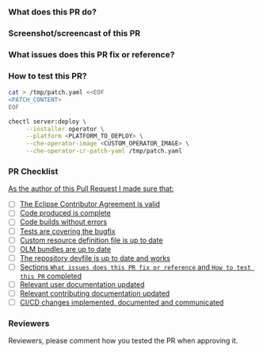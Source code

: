 <!-- Please review the following before submitting a PR:
che-operator Development Guide: https://github.com/eclipse-che/che-operator/#development
-->

### What does this PR do?


### Screenshot/screencast of this PR
<!-- Please include a screenshot or a screencast explaining what is doing this PR -->


### What issues does this PR fix or reference?
<!-- Please include any related issue from eclipse che repository (or from another issue tracker).
     Include link to other pull requests like documentation PR from [the docs repo](https://github.com/eclipse/che-docs)
-->


### How to test this PR?
<!-- Please explain for example :
  - The test platform (openshift, kubernetes, minikube, docker-desktop, etc)
  - steps to reproduce
 -->

```bash
cat > /tmp/patch.yaml <<EOF
<PATCH_CONTENT>
EOF

chectl server:deploy \
     --installer operator \
     --platform <PLATFORM_TO_DEPLOY> \
     --che-operator-image <CUSTOM_OPERATOR_IMAGE> \
     --che-operator-cr-patch-yaml /tmp/patch.yaml
```

### PR Checklist

[As the author of this Pull Request I made sure that:](https://github.com/eclipse/che/blob/master/CONTRIBUTING.md#pull-request-template-and-its-checklist)

- [ ] [The Eclipse Contributor Agreement is valid](https://github.com/eclipse/che/blob/master/CONTRIBUTING.md#the-eclipse-contributor-agreement-is-valid)
- [ ] [Code produced is complete](https://github.com/eclipse/che/blob/master/CONTRIBUTING.md#code-produced-is-complete)
- [ ] [Code builds without errors](https://github.com/eclipse/che/blob/master/CONTRIBUTING.md#code-builds-without-errors)
- [ ] [Tests are covering the bugfix](https://github.com/eclipse/che/blob/master/CONTRIBUTING.md#tests-are-covering-the-bugfix)
- [ ] [Custom resource definition file is up to date](https://github.com/eclipse-che/che-operator/blob/main/README.md#updating-custom-resource-definition-file)
- [ ] [OLM bundles are up to date](https://github.com/eclipse-che/che-operator/blob/main/README.md#update-olm-bundle)
- [ ] [The repository devfile is up to date and works](https://github.com/eclipse/che/blob/master/CONTRIBUTING.md#the-repository-devfile-is-up-to-date-and-works)
- [ ] [Sections `What issues does this PR fix or reference` and `How to test this PR` completed](https://github.com/eclipse/che/blob/master/CONTRIBUTING.md#sections-what-issues-does-this-pr-fix-or-reference-and-how-to-test-this-pr-completed)
- [ ] [Relevant user documentation updated](https://github.com/eclipse/che/blob/master/CONTRIBUTING.md#relevant-contributing-documentation-updated)
- [ ] [Relevant contributing documentation updated](https://github.com/eclipse/che/blob/master/CONTRIBUTING.md#relevant-contributing-documentation-updated)
- [ ] [CI/CD changes implemented, documented and communicated](https://github.com/eclipse/che/blob/master/CONTRIBUTING.md#cicd-changes-implemented-documented-and-communicated)

### Reviewers

Reviewers, please comment how you tested the PR when approving it.
